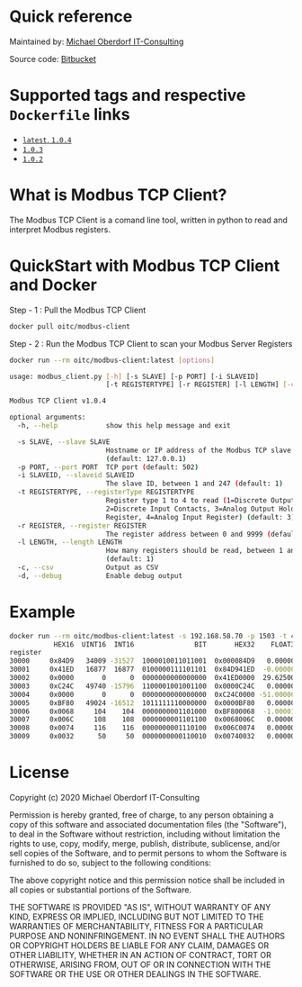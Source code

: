 # Quick reference

Maintained by: [Michael Oberdorf IT-Consulting](https://www.oberdorf-itc.de/)

Source code: [Bitbucket](https://bitbucket.org/Cybcon/modbus-client/src/master/)

# Supported tags and respective `Dockerfile` links

* [`latest`, `1.0.4`](https://bitbucket.org/Cybcon/modbus-client/src/1.0.4/dockerfile)
* [`1.0.3`](https://bitbucket.org/Cybcon/modbus-client/src/1.0.3/dockerfile)
* [`1.0.2`](https://bitbucket.org/Cybcon/modbus-client/src/1.0.2/dockerfile)

# What is Modbus TCP Client?

The Modbus TCP Client is a comand line tool, written in python to read and interpret Modbus registers.

# QuickStart with Modbus TCP Client and Docker

Step - 1 : Pull the Modbus TCP Client

```bash
docker pull oitc/modbus-client
```

Step - 2 : Run the Modbus TCP Client to scan your Modbus Server Registers

```bash
docker run --rm oitc/modbus-client:latest [options]

usage: modbus_client.py [-h] [-s SLAVE] [-p PORT] [-i SLAVEID]
                        [-t REGISTERTYPE] [-r REGISTER] [-l LENGTH] [-c] [-d]

Modbus TCP Client v1.0.4

optional arguments:
  -h, --help            show this help message and exit

  -s SLAVE, --slave SLAVE
                        Hostname or IP address of the Modbus TCP slave
                        (default: 127.0.0.1)
  -p PORT, --port PORT  TCP port (default: 502)
  -i SLAVEID, --slaveid SLAVEID
                        The slave ID, between 1 and 247 (default: 1)
  -t REGISTERTYPE, --registerType REGISTERTYPE
                        Register type 1 to 4 to read (1=Discrete Output Coils,
                        2=Discrete Input Contacts, 3=Analog Output Holding
                        Register, 4=Analog Input Register) (default: 3)
  -r REGISTER, --register REGISTER
                        The register address between 0 and 9999 (default: 0)
  -l LENGTH, --length LENGTH
                        How many registers should be read, between 1 and 125
                        (default: 1)
  -c, --csv             Output as CSV
  -d, --debug           Enable debug output
```

# Example

```bash
docker run --rm oitc/modbus-client:latest -s 192.168.58.70 -p 1503 -t 4 -r 0 -l 10
           HEX16  UINT16  INT16               BIT       HEX32    FLOAT32
register
30000     0x84D9   34009 -31527  1000010011011001  0x000084D9   0.000000
30001     0x41ED   16877  16877  0100000111101101  0x84D941ED  -0.000000
30002     0x0000       0      0  0000000000000000  0x41ED0000  29.625000
30003     0xC24C   49740 -15796  1100001001001100  0x0000C24C   0.000000
30004     0x0000       0      0  0000000000000000  0xC24C0000 -51.000000
30005     0xBF80   49024 -16512  1011111110000000  0x0000BF80   0.000000
30006     0x0068     104    104  0000000001101000  0xBF800068  -1.000012
30007     0x006C     108    108  0000000001101100  0x0068006C   0.000000
30008     0x0074     116    116  0000000001110100  0x006C0074   0.000000
30009     0x0032      50     50  0000000000110010  0x00740032   0.000000
```

# License
 
Copyright (c) 2020 Michael Oberdorf IT-Consulting

Permission is hereby granted, free of charge, to any person obtaining a copy
of this software and associated documentation files (the "Software"), to deal
in the Software without restriction, including without limitation the rights
to use, copy, modify, merge, publish, distribute, sublicense, and/or sell
copies of the Software, and to permit persons to whom the Software is
furnished to do so, subject to the following conditions:

The above copyright notice and this permission notice shall be included in all
copies or substantial portions of the Software.

THE SOFTWARE IS PROVIDED "AS IS", WITHOUT WARRANTY OF ANY KIND, EXPRESS OR
IMPLIED, INCLUDING BUT NOT LIMITED TO THE WARRANTIES OF MERCHANTABILITY,
FITNESS FOR A PARTICULAR PURPOSE AND NONINFRINGEMENT. IN NO EVENT SHALL THE
AUTHORS OR COPYRIGHT HOLDERS BE LIABLE FOR ANY CLAIM, DAMAGES OR OTHER
LIABILITY, WHETHER IN AN ACTION OF CONTRACT, TORT OR OTHERWISE, ARISING FROM,
OUT OF OR IN CONNECTION WITH THE SOFTWARE OR THE USE OR OTHER DEALINGS IN THE
SOFTWARE.